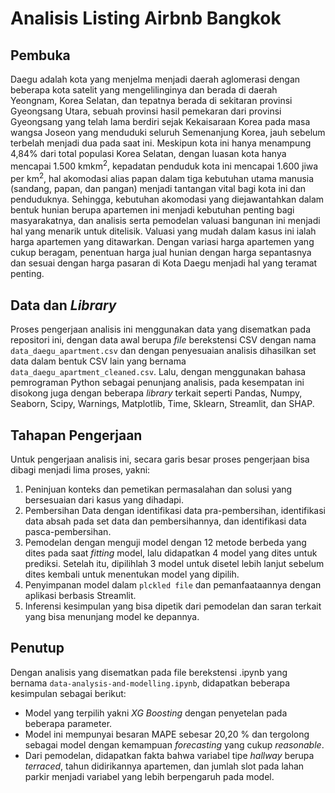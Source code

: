 # Analisis Listing Airbnb Bangkok

## Pembuka

Daegu adalah kota yang menjelma menjadi daerah aglomerasi dengan beberapa kota satelit yang mengelilinginya dan berada di daerah Yeongnam, Korea Selatan, dan tepatnya berada di sekitaran provinsi Gyeongsang Utara, sebuah provinsi hasil pemekaran dari provinsi Gyeongsang yang telah lama berdiri sejak Kekaisaraan Korea pada masa wangsa Joseon yang menduduki seluruh Semenanjung Korea, jauh sebelum terbelah menjadi dua pada saat ini. Meskipun kota ini hanya menampung 4,84% dari total populasi Korea Selatan, dengan luasan kota hanya mencapai 1.500 kmkm<sup>2</sup>, kepadatan penduduk kota ini mencapai 1.600 jiwa per km<sup>2</sup>, hal akomodasi alias papan dalam tiga kebutuhan utama manusia (sandang, papan, dan pangan) menjadi tantangan vital bagi kota ini dan penduduknya. Sehingga, kebutuhan akomodasi yang diejawantahkan dalam bentuk hunian berupa apartemen ini menjadi kebutuhan penting bagi masyarakatnya, dan analisis serta pemodelan valuasi bangunan ini menjadi hal yang menarik untuk ditelisik. Valuasi yang mudah dalam kasus ini ialah harga apartemen yang ditawarkan. Dengan variasi harga apartemen yang cukup beragam, penentuan harga jual hunian dengan harga sepantasnya dan sesuai dengan harga pasaran di Kota Daegu menjadi hal yang teramat penting.

## Data dan *Library*

Proses pengerjaan analisis ini menggunakan data yang disematkan pada repositori ini, dengan data awal berupa *file* berekstensi CSV dengan nama `data_daegu_apartment.csv` dan dengan penyesuaian analisis dihasilkan set data dalam bentuk CSV lain yang bernama `data_daegu_apartment_cleaned.csv`. Lalu, dengan menggunakan bahasa pemrograman Python sebagai penunjang analisis, pada kesempatan ini disokong juga dengan beberapa *library* terkait seperti Pandas, Numpy, Seaborn, Scipy, Warnings, Matplotlib, Time, Sklearn, Streamlit, dan SHAP.

## Tahapan Pengerjaan

Untuk pengerjaan analisis ini, secara garis besar proses pengerjaan bisa dibagi menjadi lima proses, yakni:

1. Peninjuan konteks dan pemetikan permasalahan dan solusi yang bersesuaian dari kasus yang dihadapi.
2. Pembersihan Data dengan identifikasi data pra-pembersihan, identifikasi data absah pada set data dan pembersihannya, dan identifikasi data pasca-pembersihan.
3. Pemodelan dengan menguji model dengan 12 metode berbeda yang dites pada saat _fitting_ model, lalu didapatkan 4 model yang dites untuk prediksi. Setelah itu, dipilihlah 3 model untuk disetel lebih lanjut sebelum dites kembali untuk menentukan model yang dipilih.
4. Penyimpanan model dalam `plckled file` dan pemanfaataannya dengan aplikasi berbasis Streamlit.
5. Inferensi kesimpulan yang bisa dipetik dari pemodelan dan saran terkait yang bisa menunjang model ke depannya.

## Penutup

Dengan analisis yang disematkan pada file berekstensi .ipynb yang bernama `data-analysis-and-modelling.ipynb`, didapatkan beberapa kesimpulan sebagai berikut:

* Model yang terpilih yakni _XG Boosting_ dengan penyetelan pada beberapa parameter.
* Model ini mempunyai besaran MAPE sebesar 20,20 % dan tergolong sebagai model dengan kemampuan _forecasting_ yang cukup _reasonable_.
* Dari pemodelan, didapatkan fakta bahwa variabel tipe _hallway_ berupa _terraced_, tahun didirikannya apartemen, dan jumlah slot pada lahan parkir menjadi variabel yang lebih berpengaruh pada model.